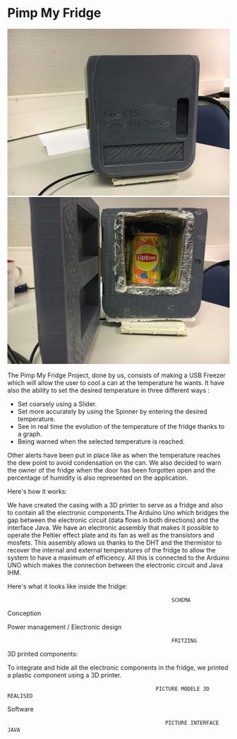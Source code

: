 # Pimp My Fridge


![3D prints](https://github.com/BAnais/Freezer_Project/blob/master/IMG_4134.JPG)
![3D prints](https://github.com/BAnais/Freezer_Project/blob/master/IMG_4136.JPG)


The Pimp My Fridge Project, done by us, consists of making a USB Freezer which will allow the user to cool a can at the temperature he wants. It have also the ability to set the desired temperature in three different ways :

-	Set coarsely using a Slider.
-	Set more accurately by using the Spinner by entering the desired temperature.
-	See in real time the evolution of the temperature of the fridge thanks to a graph.
-	Being warned when the selected temperature is reached.

Other alerts have been put in place like as when the temperature reaches the dew point to avoid condensation on the can.
We also decided to warn the owner of the fridge when the door has been forgotten open and the percentage of humidity is also represented on the application.

Here's how it works:

We have created the casing with a 3D printer to serve as a fridge and also to contain all the electronic components.The Arduino Uno which bridges the gap between the electronic circuit (data flows in both directions) and the interface Java. We have an electronic assembly that makes it possible to operate the Peltier effect plate and its fan as well as the transistors and mosfets. This assembly allows us thanks to the DHT and the thermistor to recover the internal and external temperatures of the fridge to allow the system to have a maximum of efficiency.
All this is connected to the Arduino UNO which makes the connection between the electronic circuit and Java IHM.

Here's what it looks like inside the fridge:





                                                        SCHEMA 



Conception

Power management / Electronic design





                                                        FRITZING






3D printed components:

To integrate and hide all the electronic components in the fridge, we printed a plastic component using a 3D printer.



                                                   PICTURE MODELE 3D REALISED



Software


                                                      PICTURE INTERFACE JAVA















